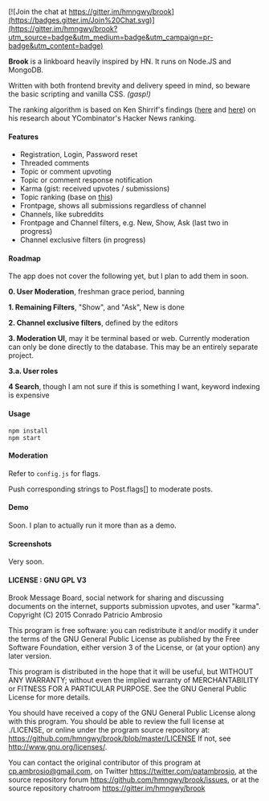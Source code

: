 [![Join the chat at https://gitter.im/hmngwy/brook](https://badges.gitter.im/Join%20Chat.svg)](https://gitter.im/hmngwy/brook?utm_source=badge&utm_medium=badge&utm_campaign=pr-badge&utm_content=badge)

**Brook** is a linkboard heavily inspired by HN. It runs on Node.JS and MongoDB.

Written with both frontend brevity and delivery speed in mind, so beware the basic scripting and vanilla CSS. *(gasp!)*

The ranking algorithm is based on Ken Shirrif's findings ([here](http://www.righto.com/2013/11/how-hacker-news-ranking-really-works.html) and [here](http://www.righto.com/2009/06/how-does-newsyc-ranking-work.html)) on his research about YCombinator's Hacker News ranking.

#### Features

- Registration, Login, Password reset
- Threaded comments
- Topic or comment upvoting
- Topic or comment response notification
- Karma (gist: received upvotes / submissions)
- Topic ranking (base on [this](http://www.righto.com/2013/11/how-hacker-news-ranking-really-works.html))
- Frontpage, shows all submissions regardless of channel
- Channels, like subreddits
- Frontpage and Channel filters, e.g. New, Show, Ask (last two in progress)
- Channel exclusive filters (in progress)

#### Roadmap

The app does not cover the following yet, but I plan to add them in soon.

**0. User Moderation**, freshman grace period, banning

**1. Remaining Filters**, "Show", and "Ask", New is done

**2. Channel exclusive filters**, defined by the editors

**3. Moderation UI**, may it be terminal based or web. Currently moderation can only be done directly to the database. This may be an entirely separate project.

**3.a. User roles**

**4 Search**, though I am not sure if this is something I want, keyword indexing is expensive

#### Usage

```
npm install
npm start
```

#### Moderation

Refer to `config.js` for flags.

Push corresponding strings to Post.flags[] to moderate posts.

#### Demo

Soon. I plan to actually run it more than as a demo.

#### Screenshots

Very soon.


#### LICENSE : GNU GPL V3

Brook Message Board, social network for sharing and discussing
documents on the internet, supports submission upvotes,
and user "karma".
Copyright (C) 2015 Conrado Patricio Ambrosio

This program is free software: you can redistribute it and/or modify
it under the terms of the GNU General Public License as published by
the Free Software Foundation, either version 3 of the License, or
(at your option) any later version.

This program is distributed in the hope that it will be useful,
but WITHOUT ANY WARRANTY; without even the implied warranty of
MERCHANTABILITY or FITNESS FOR A PARTICULAR PURPOSE.  See the
GNU General Public License for more details.

You should have received a copy of the GNU General Public License
along with this program. You should be able to review the full license
at ./LICENSE, or online under the program source repository at:
<https://github.com/hmngwy/brook/blob/master/LICENSE>
If not, see <http://www.gnu.org/licenses/>.

You can contact the original contributor of this program at
cp.ambrosio@gmail.com, on Twitter <https://twitter.com/patambrosio>, at
the source repository forum <https://github.com/hmngwy/brook/issues>, or at
the source repository chatroom <https://gitter.im/hmngwy/brook>
